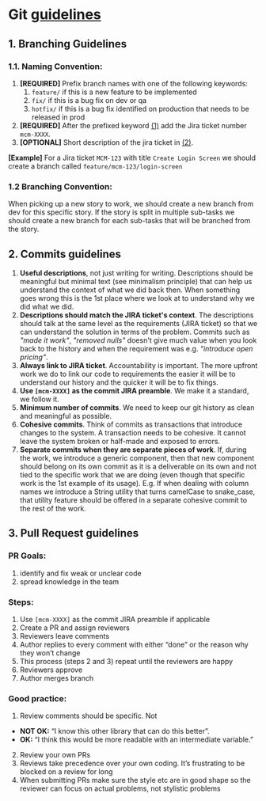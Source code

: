 # Git [guidelines](https://marlownavigation.atlassian.net/wiki/spaces/M2/pages/101089333/Git+Guidelines)

## 1. Branching Guidelines

### 1.1. Naming Convention:

1. **[REQUIRED]** Prefix branch names with one of the following keywords:
   1. `feature/` if this is a new feature to be implemented
   1. `fix/` if this is a bug fix on dev or qa
   1. `hotfix/` if this is a bug fix identified on production that
      needs to be released in prod
1. **[REQUIRED]** After the prefixed keyword [(1)](#Branching-Guidelines) add the Jira ticket number `mcm-XXXX`.
1. **[OPTIONAL]** Short description of the jira ticket in [(2)](#Branching-Guidelines).

**[Example]** For a Jira ticket `MCM-123` with title `Create Login Screen` we should
create a branch called `feature/mcm-123/login-screen`

### 1.2 Branching Convention:

When picking up a new story to work, we should create a new branch
from dev for this specific story. If the story is split in
multiple sub-tasks we should create a new branch for each sub-tasks
that will be branched from the story.

## 2. Commits guidelines

1. **Useful descriptions**, not just writing for writing.
   Descriptions should be meaningful but minimal text (see minimalism principle)
   that can help us understand the
   context of what we did back then. When something goes wrong this is the 1st
   place where we look at to understand why we did what we did.
2. **Descriptions should match the JIRA ticket's context**. The descriptions
   should talk at the same level as the requirements (JIRA ticket) so that
   we can understand the solution in terms of the problem.
   Commits such as _"made it work"_, _"removed nulls"_
   doesn't give much value when you look back to the history and when the
   requirement was e.g. _"introduce open pricing"_.
3. **Always link to JIRA ticket**. Accountability is important. The more upfront
   work we do to link our code to requirements the easier it will be to understand
   our history and the quicker it will be to fix things.
4. **Use `[mcm-XXXX]` as the commit JIRA preamble**.
   We make it a standard, we follow it.
5. **Minimum number of commits**. We need to keep our git history as clean
   and meaningful as possible.
6. **Cohesive commits**. Think of commits as transactions that introduce changes
   to the system. A transaction needs to be cohesive. It cannot leave the system
   broken or half-made and exposed to errors.
7. **Separate commits when they are separate pieces of work**.
   If, during the work, we introduce a generic component, then that new component
   should belong on its own commit as it is a deliverable on its own and not
   tied to the specific work that we are doing (even though that specific work is
   the 1st example of its usage). E.g. If when dealing with column names we
   introduce a String utility that turns camelCase to snake_case, that utility
   feature should be offered in a separate cohesive commit to the rest of the work.

## 3. Pull Request guidelines

### PR Goals:

1. identify and fix weak or unclear code
2. spread knowledge in the team

### Steps:

1. Use `[mcm-XXXX]` as the commit JIRA preamble if applicable
2. Create a PR and assign reviewers
3. Reviewers leave comments
4. Author replies to every comment with either “done” or the reason why
   they won’t change
5. This process (steps 2 and 3) repeat until the reviewers are happy
6. Reviewers approve
7. Author merges branch

### Good practice:

1. Review comments should be specific. Not

- **NOT OK:** “I know this other library that can do this better”.
- **OK:** “I think this would be more readable with an intermediate variable.”

2. Review your own PRs
3. Reviews take precedence over your own coding. It’s frustrating to be blocked on
   a review for long
4. When submitting PRs make sure the style etc are in good shape so the reviewer
   can focus on actual problems, not stylistic problems
